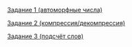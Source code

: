 [Задание 1 (автоморфные числа)](automorphic)

[Задание 2 (компрессия/декомпрессия)](compress)

[Задание 3 (подсчёт слов)](wordcount)
